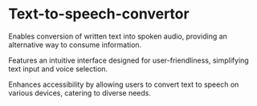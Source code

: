 # Text-to-speech-convertor

Enables conversion of written text into spoken audio, providing an alternative way to consume information.  

Features an intuitive interface designed for user-friendliness, simplifying text input and voice selection.  

Enhances accessibility by allowing users to convert text to speech on various devices, catering to diverse needs.  

 
